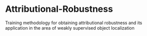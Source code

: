 # Attributional-Robustness
Training methodology for obtaining attributional robustness and its application in the area of weakly supervised object localization
